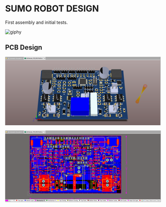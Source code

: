 # SUMO ROBOT DESIGN
First assembly and initial tests.

![giphy](https://user-images.githubusercontent.com/41343686/141133984-232101b8-ac08-40b0-a67c-358c6f284bfe.gif)

## PCB Design 
![alt text](https://github.com/fedecastellaro/Sumo-Robot-Design/blob/Sumo-Robot/v4/top%203d-%20b-%20v4.png?raw=true)

![alt text](https://github.com/fedecastellaro/Sumo-Robot-Design/blob/Sumo-Robot/v4/top%20v4.png?raw=true)
